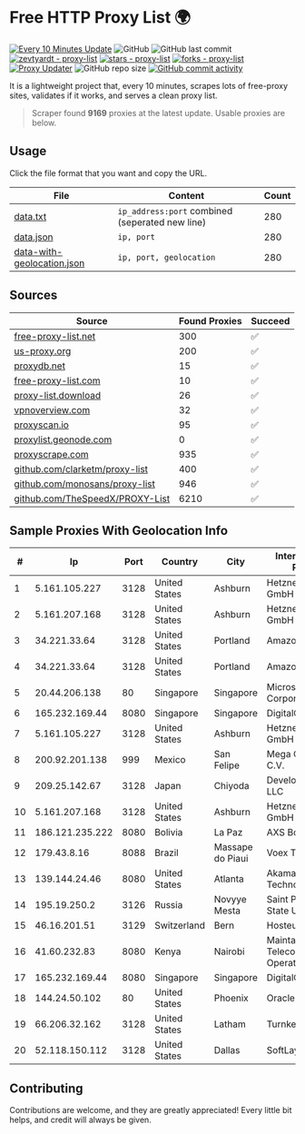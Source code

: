
# Free HTTP Proxy List 🌍

[![Every 10 Minutes Update](https://github.com/mertguvencli/http-proxy-list/actions/workflows/main.yml/badge.svg?branch=main)](https://github.com/mertguvencli/http-proxy-list/actions/workflows/main.yml)
![GitHub](https://img.shields.io/github/license/mertguvencli/http-proxy-list)
![GitHub last commit](https://img.shields.io/github/last-commit/mertguvencli/http-proxy-list)
[![zevtyardt - proxy-list](https://img.shields.io/static/v1?label=zevtyardt&message=proxy-list&color=blue&logo=github)](https://github.com/zevtyardt/proxy-list "Go to GitHub repo")
[![stars - proxy-list](https://img.shields.io/github/stars/zevtyardt/proxy-list?style=social)](https://github.com/zevtyardt/proxy-list)
[![forks - proxy-list](https://img.shields.io/github/forks/zevtyardt/proxy-list?style=social)](https://github.com/zevtyardt/proxy-list)
[![Proxy Updater](https://github.com/zevtyardt/proxy-list/workflows/Proxy%20Updater/badge.svg)](https://github.com/zevtyardt/proxy-list/actions?query=workflow:"Proxy+Updater")
![GitHub repo size](https://img.shields.io/github/repo-size/zevtyardt/proxy-list)
[![GitHub commit activity](https://img.shields.io/github/commit-activity/m/zevtyardt/proxy-list?logo=commits)](https://github.com/zevtyardt/proxy-list/commits/main)

It is a lightweight project that, every 10 minutes, scrapes lots of free-proxy sites, validates if it works, and serves a clean proxy list.

> Scraper found **9169** proxies at the latest update. Usable proxies are below.

## Usage

Click the file format that you want and copy the URL.

|File|Content|Count|
|----|-------|-----|
|[data.txt](https://raw.githubusercontent.com/mertguvencli/http-proxy-list/main/proxy-list/data.txt)|`ip_address:port` combined (seperated new line)|280|
|[data.json](https://raw.githubusercontent.com/mertguvencli/http-proxy-list/main/proxy-list/data.json)|`ip, port`|280|
|[data-with-geolocation.json](https://raw.githubusercontent.com/mertguvencli/http-proxy-list/main/proxy-list/data-with-geolocation.json)|`ip, port, geolocation`|280|

## Sources

|Source|Found Proxies|Succeed|
|------|-------------|-------|
|[free-proxy-list.net](https://free-proxy-list.net)|300|✅|
|[us-proxy.org](https://www.us-proxy.org)|200|✅|
|[proxydb.net](http://proxydb.net)|15|✅|
|[free-proxy-list.com](https://free-proxy-list.com/?page=&port=&type%5B%5D=http&type%5B%5D=https&up_time=0&search=Search)|10|✅|
|[proxy-list.download](https://www.proxy-list.download/HTTP)|26|✅|
|[vpnoverview.com](https://vpnoverview.com/privacy/anonymous-browsing/free-proxy-servers)|32|✅|
|[proxyscan.io](https://www.proxyscan.io)|95|✅|
|[proxylist.geonode.com](https://proxylist.geonode.com/api/proxy-list?limit=300&page=1&sort_by=lastChecked&sort_type=desc&protocols=http,https)|0|✅|
|[proxyscrape.com](https://api.proxyscrape.com/v2/?request=displayproxies&protocol=http&timeout=10000&country=all&ssl=all&anonymity=all)|935|✅|
|[github.com/clarketm/proxy-list](https://raw.githubusercontent.com/clarketm/proxy-list/master/proxy-list-raw.txt)|400|✅|
|[github.com/monosans/proxy-list](https://raw.githubusercontent.com/monosans/proxy-list/main/proxies/http.txt)|946|✅|
|[github.com/TheSpeedX/PROXY-List](https://raw.githubusercontent.com/TheSpeedX/PROXY-List/master/http.txt)|6210|✅|


## Sample Proxies With Geolocation Info

|#|Ip|Port|Country|City|Internet Service Provider|
|-|--|----|-------|----|-------------------------|
|1|5.161.105.227|3128|United States|Ashburn|Hetzner Online GmbH|
|2|5.161.207.168|3128|United States|Ashburn|Hetzner Online GmbH|
|3|34.221.33.64|3128|United States|Portland|Amazon.com, Inc.|
|4|34.221.33.64|3128|United States|Portland|Amazon.com, Inc.|
|5|20.44.206.138|80|Singapore|Singapore|Microsoft Corporation|
|6|165.232.169.44|8080|Singapore|Singapore|DigitalOcean, LLC|
|7|5.161.105.227|3128|United States|Ashburn|Hetzner Online GmbH|
|8|200.92.201.138|999|Mexico|San Felipe|Mega Cable, S.A. de C.V.|
|9|209.25.142.67|3128|Japan|Chiyoda|Developed Methods LLC|
|10|5.161.207.168|3128|United States|Ashburn|Hetzner Online GmbH|
|11|186.121.235.222|8080|Bolivia|La Paz|AXS Bolivia S. A.|
|12|179.43.8.16|8088|Brazil|Massape do Piaui|Voex Telecom Ltda|
|13|139.144.24.46|8080|United States|Atlanta|Akamai Technologies, Inc.|
|14|195.19.250.2|3126|Russia|Novyye Mesta|Saint Petersburg State University|
|15|46.16.201.51|3129|Switzerland|Bern|Hosteur SA|
|16|41.60.232.83|8080|Kenya|Nairobi|Maintainer Liquid Telecommunications Operations Limited|
|17|165.232.169.44|8080|Singapore|Singapore|DigitalOcean, LLC|
|18|144.24.50.102|80|United States|Phoenix|Oracle Corporation|
|19|66.206.32.162|3128|United States|Latham|Turnkey Internet Inc.|
|20|52.118.150.112|3128|United States|Dallas|SoftLayer|



## Contributing

Contributions are welcome, and they are greatly appreciated! Every
little bit helps, and credit will always be given.

